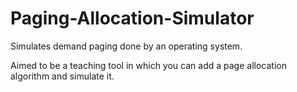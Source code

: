 Paging-Allocation-Simulator
===========================

Simulates demand paging done by an operating system.

Aimed to be a teaching tool in which you can add a page allocation algorithm and simulate it.
